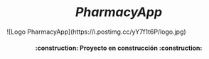 <h1 align="center">
    <em>PharmacyApp</em>
</h1>
![Logo PharmacyApp](https://i.postimg.cc/yY7f1t6P/logo.jpg)
<h4 align="center">
    :construction: Proyecto en construcción :construction:
</h4>
